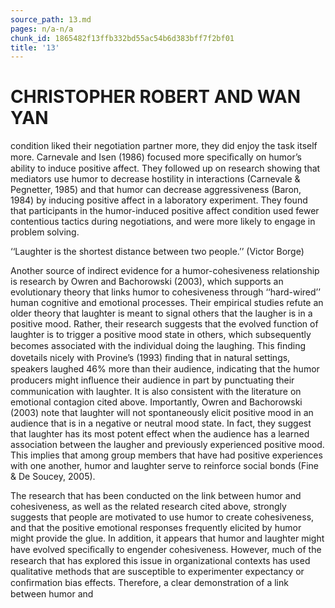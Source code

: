 ```yaml
---
source_path: 13.md
pages: n/a-n/a
chunk_id: 1865482f13ffb332bd55ac54b6d383bff7f2bf01
title: '13'
---
```

# CHRISTOPHER ROBERT AND WAN YAN

condition liked their negotiation partner more, they did enjoy the task itself more. Carnevale and Isen (1986) focused more speciﬁcally on humor’s ability to induce positive affect. They followed up on research showing that mediators use humor to decrease hostility in interactions (Carnevale & Pegnetter, 1985) and that humor can decrease aggressiveness (Baron, 1984) by inducing positive affect in a laboratory experiment. They found that participants in the humor-induced positive affect condition used fewer contentious tactics during negotiations, and were more likely to engage in problem solving.

‘‘Laughter is the shortest distance between two people.’’ (Victor Borge)

Another source of indirect evidence for a humor-cohesiveness relationship is research by Owren and Bachorowski (2003), which supports an evolutionary theory that links humor to cohesiveness through ‘‘hard-wired’’ human cognitive and emotional processes. Their empirical studies refute an older theory that laughter is meant to signal others that the laugher is in a positive mood. Rather, their research suggests that the evolved function of laughter is to trigger a positive mood state in others, which subsequently becomes associated with the individual doing the laughing. This ﬁnding dovetails nicely with Provine’s (1993) ﬁnding that in natural settings, speakers laughed 46% more than their audience, indicating that the humor producers might inﬂuence their audience in part by punctuating their communication with laughter. It is also consistent with the literature on emotional contagion cited above. Importantly, Owren and Bachorowski (2003) note that laughter will not spontaneously elicit positive mood in an audience that is in a negative or neutral mood state. In fact, they suggest that laughter has its most potent effect when the audience has a learned association between the laugher and previously experienced positive mood. This implies that among group members that have had positive experiences with one another, humor and laughter serve to reinforce social bonds (Fine & De Soucey, 2005).

The research that has been conducted on the link between humor and cohesiveness, as well as the related research cited above, strongly suggests that people are motivated to use humor to create cohesiveness, and that the positive emotional responses frequently elicited by humor might provide the glue. In addition, it appears that humor and laughter might have evolved speciﬁcally to engender cohesiveness. However, much of the research that has explored this issue in organizational contexts has used qualitative methods that are susceptible to experimenter expectancy or conﬁrmation bias effects. Therefore, a clear demonstration of a link between humor and
